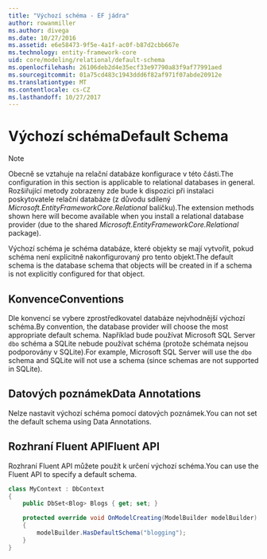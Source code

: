```yaml
---
title: "Výchozí schéma - EF jádra"
author: rowanmiller
ms.author: divega
ms.date: 10/27/2016
ms.assetid: e6e58473-9f5e-4a1f-ac0f-b87d2cbb667e
ms.technology: entity-framework-core
uid: core/modeling/relational/default-schema
ms.openlocfilehash: 26106deb2d4e35ecf33e97790a83f9af77991aed
ms.sourcegitcommit: 01a75cd483c1943ddd6f82af971f07abde20912e
ms.translationtype: MT
ms.contentlocale: cs-CZ
ms.lasthandoff: 10/27/2017
---
```

# <a name="default-schema"></a><span data-ttu-id="bebae-102">Výchozí schéma</span><span class="sxs-lookup"><span data-stu-id="bebae-102">Default Schema</span></span>

> [!NOTE]  
> <span data-ttu-id="bebae-103">Obecně se vztahuje na relační databáze konfigurace v této části.</span><span class="sxs-lookup"><span data-stu-id="bebae-103">The configuration in this section is applicable to relational databases in general.</span></span> <span data-ttu-id="bebae-104">Rozšiřující metody zobrazeny zde bude k dispozici při instalaci poskytovatele relační databáze (z důvodu sdílený *Microsoft.EntityFrameworkCore.Relational* balíčku).</span><span class="sxs-lookup"><span data-stu-id="bebae-104">The extension methods shown here will become available when you install a relational database provider (due to the shared *Microsoft.EntityFrameworkCore.Relational* package).</span></span>

<span data-ttu-id="bebae-105">Výchozí schéma je schéma databáze, které objekty se mají vytvořit, pokud schéma není explicitně nakonfigurovaný pro tento objekt.</span><span class="sxs-lookup"><span data-stu-id="bebae-105">The default schema is the database schema that objects will be created in if a schema is not explicitly configured for that object.</span></span>

## <a name="conventions"></a><span data-ttu-id="bebae-106">Konvence</span><span class="sxs-lookup"><span data-stu-id="bebae-106">Conventions</span></span>

<span data-ttu-id="bebae-107">Dle konvencí se vybere zprostředkovatel databáze nejvhodnější výchozí schéma.</span><span class="sxs-lookup"><span data-stu-id="bebae-107">By convention, the database provider will choose the most appropriate default schema.</span></span> <span data-ttu-id="bebae-108">Například bude používat Microsoft SQL Server `dbo` schéma a SQLite nebude používat schéma (protože schémata nejsou podporovány v SQLite).</span><span class="sxs-lookup"><span data-stu-id="bebae-108">For example, Microsoft SQL Server will use the `dbo` schema and SQLite will not use a schema (since schemas are not supported in SQLite).</span></span>

## <a name="data-annotations"></a><span data-ttu-id="bebae-109">Datových poznámek</span><span class="sxs-lookup"><span data-stu-id="bebae-109">Data Annotations</span></span>

<span data-ttu-id="bebae-110">Nelze nastavit výchozí schéma pomocí datových poznámek.</span><span class="sxs-lookup"><span data-stu-id="bebae-110">You can not set the default schema using Data Annotations.</span></span>

## <a name="fluent-api"></a><span data-ttu-id="bebae-111">Rozhraní Fluent API</span><span class="sxs-lookup"><span data-stu-id="bebae-111">Fluent API</span></span>

<span data-ttu-id="bebae-112">Rozhraní Fluent API můžete použít k určení výchozí schéma.</span><span class="sxs-lookup"><span data-stu-id="bebae-112">You can use the Fluent API to specify a default schema.</span></span>

<!-- [!code-csharp[Main](samples/core/relational/Modeling/FluentAPI/Samples/Relational/DefaultSchema.cs?highlight=7)] -->
``` csharp
class MyContext : DbContext
{
    public DbSet<Blog> Blogs { get; set; }

    protected override void OnModelCreating(ModelBuilder modelBuilder)
    {
        modelBuilder.HasDefaultSchema("blogging");
    }
}
```
